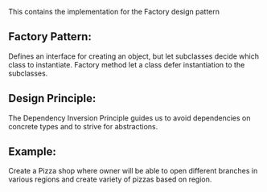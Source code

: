 This contains the implementation for the Factory design pattern

## Factory Pattern:
Defines an interface for creating an object, but let subclasses decide which class to instantiate.
Factory method let a class defer instantiation to the subclasses.

## Design Principle: 
The Dependency Inversion Principle guides us to avoid dependencies on concrete types and to strive for abstractions. 

## Example:
Create a Pizza shop where owner will be able to open different branches in various regions and create variety of pizzas based on region.


